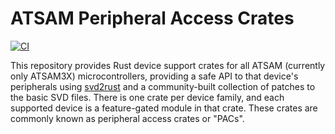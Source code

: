 
# ATSAM Peripheral Access Crates
[![CI](https://github.com/emcrates-rs/atsam-PAC-rs/workflows/CI/badge.svg?branch=master)](https://github.com/emcrates-rs/atsam-PAC-rs)

This repository provides Rust device support crates for all ATSAM (currently only ATSAM3X)
microcontrollers, providing a safe API to that device's peripherals using
[svd2rust] and a community-built collection of patches to the basic SVD files.
There is one crate per device family, and each supported device is a
feature-gated module in that crate. These crates are commonly known as
peripheral access crates or "PACs".

[svd2rust]: https://github.com/rust-embedded/svd2rust
